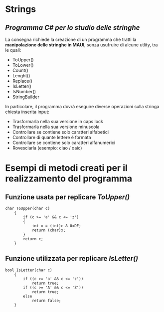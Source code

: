 # Strings
## _Programma C# per lo studio delle stringhe_
La consegna richiede la creazione di un programma che tratti la **manipolazione delle stringhe in MAUI**, ~~senza~~ usufruire di alcune utlity, tra le quali:
  * ToUpper()
  * ToLower()
  * Count()
  * Lenght()
  * Replace()
  * IsLetter()
  * IsNumber()
  * StringBuilder

In particolare, il programma dovrà eseguire diverse operazioni sulla stringa chiesta inserita input:

* Trasformarla nella sua versione in caps lock
* Trasformarla nella sua versione minuscola
* Controllare se contiene solo caratteri alfabetici
* Controllare di quante lettere è formata
* Controllare se contiene solo caratteri alfanumerici
* Rovesciarla (esempio: ciao / oaic)



# Esempi di metodi creati per il realizzamento del programma

## Funzione usata per replicare *ToUpper()*

```
char ToUpper(char c)
	{
		if (c >= 'a' && c <= 'z')
		{
			int x = (int)c & 0xDF;
			return (char)x;
		}
		return c;
	}
  ```




## Funzione utilizzata per replicare *IsLetter()*

```
bool IsLetter(char c)
	{
		if ((c >= 'a' && c <= 'z'))
			return true;
		if ((c >= 'A' && c <= 'Z'))
			return true;
		else
			return false;
	}
```
